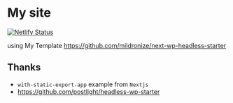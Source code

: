 # My site

[![Netlify Status](https://api.netlify.com/api/v1/badges/ef5a7e89-ac18-4f1d-a15e-8f704e88f2ce/deploy-status)](https://app.netlify.com/sites/mildronize/deploys)

using My Template <https://github.com/mildronize/next-wp-headless-starter>

## Thanks
- `with-static-export-app` example from `Nextjs`
- <https://github.com/postlight/headless-wp-starter>
